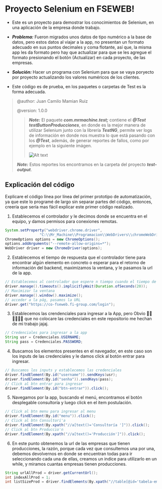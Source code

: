 # Proyecto Selenium en FSEWEB!

 - Este es un proyecto para demostrar los conocimientos de Selenium, en una aplicación de la empresa donde trabajo.
 
 - ***Problema:*** Fueron migrados unos datos de tipo numérico a la base de datos, pero estos datos al viajar a la app, no presentan un formato adecuado en sus puntos decimales y coma flotante, así que, la misma app les da formato pero hay que actualizar para que se les agregue el formato presionando el botón (Actualizar) en cada proyecto, de las empresas.
  
 - ***Solución:*** Hacer un programa con Selenium para que se vaya poryecto por proyecto actualizando los valores numéricos de los clientes.
 
 - Este código es de prueba, en los paquetes o carpetas de Test es la forma adecuada.
  
 > @author: Juan Camilo Mamian Ruiz
 >
 > @version: 1.0.0
 >> ***Note:*** El paquete ***com.mrmachine.test;*** contiene el ***@Test testButtonProducciones***, en donde es la mejor manera de utilizar Selenium junto con la librería ***TestNG***, permite ver logs de información en donde nos muestra lo que está pasando con los ***@Test***, además, de generar reportes de fallos, como por ejemplo en la siguiente imágen.
 >> 
 >> ![Alt text](http://knorrium.info/wp-content/uploads/2010/11/testng-report.png)
 >> 
 >  ***Note:*** Estos reportes los encontramos en la carpeta del proyecto ***test-output***.
 
 ## Explicación  del código

Explicare el código línea por línea del primer prototipo de automatización, ya que este lo programé de largo sin separar partes del código, entonces, creería que sería mas fácil explicar este primer código realizado.

1. Establecemos el controlador y le decimos donde se encuentra en el equipo, y damos permisos para conexiones remotas.
```java
System.setProperty("webdriver.chrome.driver",
				"C:\\Mr_Machine\\Programacion\\WebDrivers\\chromeWebDriver\\chromedriver.exe");
ChromeOptions options = new ChromeOptions();
options.addArguments("--remote-allow-origins=*");
WebDriver driver = new ChromeDriver(options);
```
2. Establecemos el tiempo de respuesta que el controlador tiene para encontrar algún elemento en concreto o esperar para el retorno de información del backend, maximizamos la ventana, y le pasamos la url de la app.
```java
// Establecemos al controlador que espere n tiempo cuando el tiempo de respuesta de la app se demore.
driver.manage().timeouts().implicitlyWait(Duration.ofSeconds(20));
// Maximizar la ventana
driver.manage().window().maximize();
// acceder a la pág, pasamos la URL
driver.get("https://co-fseweb.fi-group.com/login");
```
3. Establecemos las crendenciales para ingresar a la App, pero Obvio 🤦‍♂️🤦‍♂️🤦‍♂️ que no colocare las credenciales en este repositorio me hechan de mi trabajo jajaj.

```java 
// Credenciales para ingresar a la app
String usr = Credenciales.USERNAME;
String pass = Credenciales.PASSWORD;
```
4. Buscamos los elementos presentes en el navegador, en este caso son los inputs de las credenciales y le damos click al botón entrar para ingresar.
```java
// Buscamos los inputs y establecemos las credenciales
driver.findElement(By.id("username")).sendKeys(usr);
driver.findElement(By.id("senha")).sendKeys(pass);
// Click al btn entrar para ingresar
driver.findElement(By.id("btn-entrar")).click();
```
5. Navegamos por la app, buscando el menú, encontramos el botón desplegable consultoría y luego click en el item postulación. 
```java
// Click al btn menu para ingresar al menu
driver.findElement(By.id("menu")).click();
// Click al btn Consultori'a
driver.findElement(By.xpath("//a[text()='Consultoría ']")).click();
// Click al btn Produccio'n
driver.findElement(By.xpath("//a[text()='Producción']")).click();
```
6. En este punto obtenemos la url de las empresas que tienen producciones, la razón, porque cada vez que consultemos una por una, debemos devolvernos en donde se encuentran todas para ir seleccionando cada una de ellas, creamos un indice para utilizarlo en un while, y miramos cuantas empresas tienen producciones. 
```java
String urlAllProd = driver.getCurrentUrl();
int indexAllProd = 1;
int listSizeProd = driver.findElements(By.xpath("//table[@id='tabela-empresas']/child::tbody/child::tr")).size();
```
